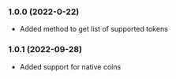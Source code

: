 ### 1.0.0 (2022-0-22)

- Added method to get list of supported tokens

### 1.0.1 (2022-09-28)

- Added support for native coins

